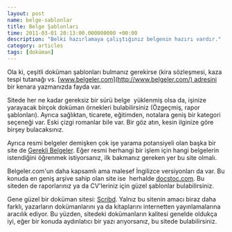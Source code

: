 ```yaml
--- 
layout: post 
name: belge-sablonlar 
title: Belge Şablonları 
time: 2011-03-01 20:13:00.000000000 +00:00
description: "Belki hazırlamaya çalıştığınız belgenin hazırı vardır."
category: articles
tags: [doküman]
---
```


Ola ki, çeşitli doküman şablonları bulmanız gerekirse (kira sözleşmesi, kaza tespi tutanağı vs. [www.belgeler.com](http://www.belgeler.com/) adresini bir kenara yazmanızda fayda var.

Sitede her ne kadar gereksiz bir sürü belge  yüklenmiş olsa da, işinize yarayacak birçok doküman örnekleri bulabilirsiniz (Özgeçmiş, rapor şablonları). Ayrıca sağlıktan, ticarete, eğitimden, notalara geniş bir kategori seçeneği var. Eski çizgi romanlar bile var.
Bir göz atın, kesin ilginize göre birşey bulacaksınız.

Ayrıca resmi belgeler demişken çok işe yarama potansiyeli olan başka bir site de [Gerekli Belgeler](http://www.gereklibelgeler.com/). Eğer resmi herhangi bir işlem için hangi belgelerin istendiğini öğrenmek istiyorsanız, ilk bakmanız gereken yer bu site olmalı.

Belgeler.com'un daha kapsamlı ama malesef İngilizce versiyonları da var. Bu konuda en geniş arşive sahip olan site ise  herhalde [docstoc.com](http://docstoc.com/). Bu siteden de raporlarınız ya da CV'leriniz için güzel şablonlar bulabilirsiniz.

Gene güzel bir doküman sitesi: [Scribd](http://www.scribd.com/). Yalnız bu sitenin amacı biraz daha farklı, yazarların dokümanlarını ya da kitaplarını internetten yayınlamalarına aracılık ediyor. Bu yüzden, sitedeki dokümanların kalitesi genelde oldukça iyi, eğer bir konuda aydınlatıcı bir yazı arıyorsanız, bu sitede bulabilirsiniz.
